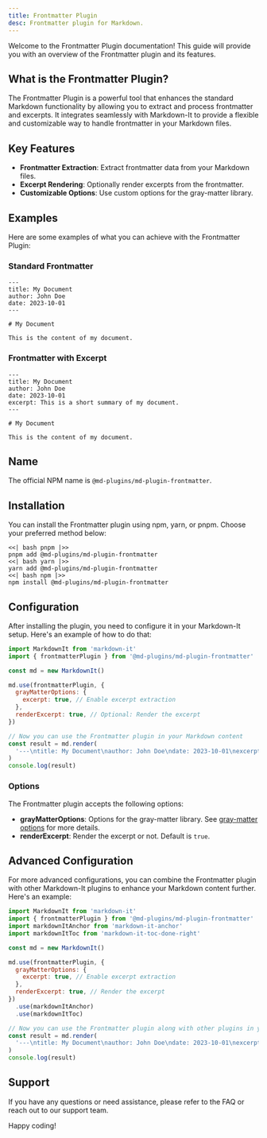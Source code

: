 ```yaml
---
title: Frontmatter Plugin
desc: Frontmatter plugin for Markdown.
---
```


Welcome to the Frontmatter Plugin documentation! This guide will provide you with an overview of the Frontmatter plugin and its features.

## What is the Frontmatter Plugin?

The Frontmatter Plugin is a powerful tool that enhances the standard Markdown functionality by allowing you to extract and process frontmatter and excerpts. It integrates seamlessly with Markdown-It to provide a flexible and customizable way to handle frontmatter in your Markdown files.

## Key Features

- **Frontmatter Extraction**: Extract frontmatter data from your Markdown files.
- **Excerpt Rendering**: Optionally render excerpts from the frontmatter.
- **Customizable Options**: Use custom options for the gray-matter library.

## Examples

Here are some examples of what you can achieve with the Frontmatter Plugin:

### Standard Frontmatter

```markup
---
title: My Document
author: John Doe
date: 2023-10-01
---

# My Document

This is the content of my document.
```

### Frontmatter with Excerpt

```markup
---
title: My Document
author: John Doe
date: 2023-10-01
excerpt: This is a short summary of my document.
---

# My Document

This is the content of my document.
```

## Name

The official NPM name is `@md-plugins/md-plugin-frontmatter`.

## Installation

You can install the Frontmatter plugin using npm, yarn, or pnpm. Choose your preferred method below:

```tabs
<<| bash pnpm |>>
pnpm add @md-plugins/md-plugin-frontmatter
<<| bash yarn |>>
yarn add @md-plugins/md-plugin-frontmatter
<<| bash npm |>>
npm install @md-plugins/md-plugin-frontmatter
```

## Configuration

After installing the plugin, you need to configure it in your Markdown-It setup. Here's an example of how to do that:

```javascript
import MarkdownIt from 'markdown-it'
import { frontmatterPlugin } from '@md-plugins/md-plugin-frontmatter'

const md = new MarkdownIt()

md.use(frontmatterPlugin, {
  grayMatterOptions: {
    excerpt: true, // Enable excerpt extraction
  },
  renderExcerpt: true, // Optional: Render the excerpt
})

// Now you can use the Frontmatter plugin in your Markdown content
const result = md.render(
  '---\ntitle: My Document\nauthor: John Doe\ndate: 2023-10-01\nexcerpt: This is a short summary of my document.\n---\n\n# My Document\n\nThis is the content of my document.',
)
console.log(result)
```

### Options

The Frontmatter plugin accepts the following options:

- **grayMatterOptions**: Options for the gray-matter library. See [gray-matter options](https://github.com/jonschlinkert/gray-matter#options) for more details.
- **renderExcerpt**: Render the excerpt or not. Default is `true`.

## Advanced Configuration

For more advanced configurations, you can combine the Frontmatter plugin with other Markdown-It plugins to enhance your Markdown content further. Here's an example:

```javascript
import MarkdownIt from 'markdown-it'
import { frontmatterPlugin } from '@md-plugins/md-plugin-frontmatter'
import markdownItAnchor from 'markdown-it-anchor'
import markdownItToc from 'markdown-it-toc-done-right'

const md = new MarkdownIt()

md.use(frontmatterPlugin, {
  grayMatterOptions: {
    excerpt: true, // Enable excerpt extraction
  },
  renderExcerpt: true, // Render the excerpt
})
  .use(markdownItAnchor)
  .use(markdownItToc)

// Now you can use the Frontmatter plugin along with other plugins in your Markdown content
const result = md.render(
  '---\ntitle: My Document\nauthor: John Doe\ndate: 2023-10-01\nexcerpt: This is a short summary of my document.\n---\n\n# Table of Contents\n\n[[toc]]\n\n# My Document\n\nThis is the content of my document.',
)
console.log(result)
```

## Support

If you have any questions or need assistance, please refer to the FAQ or reach out to our support team.

Happy coding!
